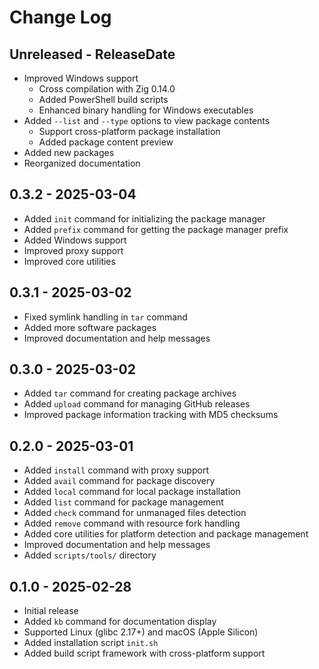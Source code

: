 # Change Log

## Unreleased - ReleaseDate

- Improved Windows support
  - Cross compilation with Zig 0.14.0
  - Added PowerShell build scripts
  - Enhanced binary handling for Windows executables
- Added `--list` and `--type` options to view package contents
  - Support cross-platform package installation
  - Added package content preview
- Added new packages
- Reorganized documentation

## 0.3.2 - 2025-03-04

- Added `init` command for initializing the package manager
- Added `prefix` command for getting the package manager prefix
- Added Windows support
- Improved proxy support
- Improved core utilities

## 0.3.1 - 2025-03-02

- Fixed symlink handling in `tar` command
- Added more software packages
- Improved documentation and help messages

## 0.3.0 - 2025-03-02

- Added `tar` command for creating package archives
- Added `upload` command for managing GitHub releases
- Improved package information tracking with MD5 checksums

## 0.2.0 - 2025-03-01

- Added `install` command with proxy support
- Added `avail` command for package discovery
- Added `local` command for local package installation
- Added `list` command for package management
- Added `check` command for unmanaged files detection
- Added `remove` command with resource fork handling
- Added core utilities for platform detection and package management
- Improved documentation and help messages
- Added `scripts/tools/` directory

## 0.1.0 - 2025-02-28

- Initial release
- Added `kb` command for documentation display
- Supported Linux (glibc 2.17+) and macOS (Apple Silicon)
- Added installation script `init.sh`
- Added build script framework with cross-platform support
